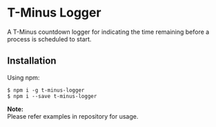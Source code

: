 # T-Minus Logger
A T-Minus countdown logger for indicating the time remaining before a process is scheduled to start.

## Installation
Using npm:
```shell
$ npm i -g t-minus-logger
$ npm i --save t-minus-logger
```

**Note:**<br>
Please refer examples in repository for usage.